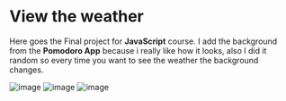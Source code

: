 # View the weather

Here goes the Final project for **JavaScript** course. I add the background from the **Pomodoro App** because i really like how it looks, also I did it random so every time you want to see the weather the background changes.

![image](https://github.com/Wilord20/Final-Project-JS/assets/64934149/b210559f-20d8-4f46-a537-ffb780c3673b)
![image](https://github.com/Wilord20/Final-Project-JS/assets/64934149/c385128c-08d2-4c27-ac3a-d198f6a1f322)
![image](https://github.com/Wilord20/Final-Project-JS/assets/64934149/882bc4d0-3731-433e-9538-802c9fb42da9)
